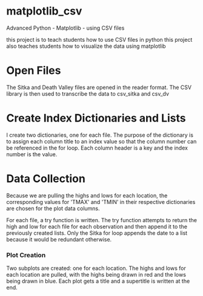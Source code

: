# matplotlib_csv
Advanced Python - Matplotlib - using CSV files

this project is to teach students how to use CSV files in python
this project also teaches students how to visualize the data using matplotlib

# Open Files
The Sitka and Death Valley files are opened in the reader format. The CSV library is then used to transcribe the data to csv_sitka and csv_dv

# Create Index Dictionaries and Lists
I create two dictionaries, one for each file. The purpose of the dictionary is to assign each column title to an index value so that the column number can be referenced in the for loop. Each column header is a key and the index number is the value.

# Data Collection
Because we are pulling the highs and lows for each location, the corresponding values for 'TMAX' and 'TMIN' in their respective dictionaries are chosen for the plot data columns.

For each file, a try function is written. The try function attempts to return the high and low for each file for each observation and then append it to the previously created lists. Only the Sitka for loop appends the date to a list because it would be redundant otherwise.

### Plot Creation
Two subplots are created: one for each location. The highs and lows for each location are pulled, with the highs being drawn in red and the lows being drawn in blue. Each plot gets a title and a supertitle is written at the end.